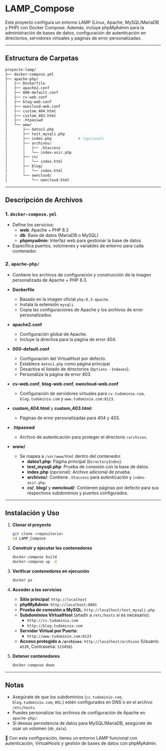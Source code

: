# LAMP_Compose

Este proyecto configura un entorno LAMP (Linux, Apache, MySQL/MariaDB y PHP) con Docker Compose. Además, incluye phpMyAdmin para la administración de bases de datos, configuración de autenticación en directorios, servidores virtuales y páginas de error personalizadas.

---

## Estructura de Carpetas

```bash
proyecto-lamp/
├── docker-compose.yml
├── apache-php/
│   ├── Dockerfile
│   ├── apache2.conf
│   ├── 000-default.conf
│   ├── cv-web.conf
│   ├── blog-web.conf
│   ├── owncloud-web.conf
│   ├── custom_404.html
│   ├── custom_403.html
│   ├── .htpasswd
│   └── www/
│       ├── datos1.php
│       ├── test_mysqli.php
│       ├── index.php            # (opcional)
│       ├── archivos/
│       │   ├── .htaccess
│       │   └── index-asir.php
│       ├── cv/
│       │   └── index.html
│       ├── blog/
│       │   └── index.html
│       └── owncloud/
│           └── owncloud.html
```

---

## Descripción de Archivos

### 1. `docker-compose.yml`
   - Define los servicios:
     - **web**: Apache + PHP 8.3
     - **db**: Base de datos (MariaDB o MySQL)
     - **phpmyadmin**: Interfaz web para gestionar la base de datos
   - Especifica puertos, volúmenes y variables de entorno para cada contenedor.

### 2. `apache-php/`
   - Contiene los archivos de configuración y construcción de la imagen personalizada de Apache + PHP 8.3.

   - **Dockerfile**
     - Basado en la imagen oficial `php:8.3-apache`.
     - Instala la extensión `mysqli`.
     - Copia las configuraciones de Apache y los archivos de error personalizados.

   - **apache2.conf**
     - Configuración global de Apache.
     - Incluye la directiva para la página de error 404.

   - **000-default.conf**
     - Configuración del VirtualHost por defecto.
     - Establece `datos1.php` como página principal.
     - Desactiva el listado de directorios (`Options -Indexes`).
     - Personaliza la página de error 403.

   - **cv-web.conf**, **blog-web.conf**, **owncloud-web.conf**
     - Configuración de servidores virtuales para `cv.tudominio.com`, `blog.tudominio.com` y `www.tudominio.com:8123`.

   - **custom_404.html** y **custom_403.html**
     - Páginas de error personalizadas para 404 y 403.

   - **.htpasswd**
     - Archivo de autenticación para proteger el directorio `/archivos`.

   - **www/**
     - Se mapea a `/var/www/html` dentro del contenedor.
       - **datos1.php**: Página principal (`DirectoryIndex`).
       - **test_mysqli.php**: Prueba de conexión con la base de datos.
       - **index.php** (opcional): Archivo adicional de prueba.
       - **archivos/**: Contiene `.htaccess` para autenticación y `index-asir.php`.
       - **cv/**, **blog/** y **owncloud/**: Contienen páginas por defecto para sus respectivos subdominios y puertos configurados.

---

## Instalación y Uso

1. **Clonar el proyecto**
   ```bash
   git clone <repositorio>
   cd LAMP_Compose
   ```

2. **Construir y ejecutar los contenedores**
   ```bash
   docker-compose build
   docker-compose up -d
   ```

3. **Verificar contenedores en ejecución**
   ```bash
   docker ps
   ```

4. **Acceder a los servicios**
   - **Sitio principal**: `http://localhost`
   - **phpMyAdmin**: `http://localhost:8081`
   - **Prueba de conexión a MySQL**: `http://localhost/test_mysqli.php`
   - **Subdominios VirtualHost** (añadir a `/etc/hosts` si es necesario):
     - `http://cv.tudominio.com`
     - `http://blog.tudominio.com`
   - **Servidor Virtual por Puerto**:
     - `http://www.tudominio.com:8123`
   - **Acceso protegido a `/archivos`**: `http://localhost/archivos` (Usuario: `ASIR`, Contraseña: `123456`).

5. **Detener contenedores**
   ```bash
   docker-compose down
   ```

---

## Notas
- Asegúrate de que los subdominios (`cv.tudominio.com`, `blog.tudominio.com`, etc.) estén configurados en DNS o en el archivo `/etc/hosts`.
- Puedes personalizar los archivos de configuración de Apache en `apache-php/`.
- Si deseas persistencia de datos para MySQL/MariaDB, asegúrate de usar un volumen (`db_data`).

🚀 Con esta configuración, tienes un entorno LAMP funcional con autenticación, VirtualHosts y gestión de bases de datos con phpMyAdmin.

